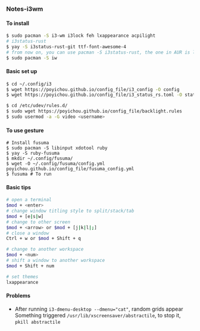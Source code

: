 ### Notes-i3wm  

#### To install  
```bash
$ sudo pacman -S i3-wm i3lock feh lxappearance acpilight
# i3status-rust
$ yay -S i3status-rust-git ttf-font-awesome-4
# from now on, you can use pacman -S i3status-rust, the one in AUR is latest development version
$ sudo pacman -S iw
```
#### Basic set up  
```bash
$ cd ~/.config/i3
$ wget https://poyichou.github.io/config_file/i3_config -O config
$ wget https://poyichou.github.io/config_file/i3_status_rs.toml -O status.toml

$ cd /etc/udev/rules.d/
$ sudo wget https://poyichou.github.io/config_file/backlight.rules
$ sudo usermod -a -G video <username>
```
#### To use gesture
```
# Install fusuma
$ sudo pacman -S libinput xdotool ruby
$ yay -S ruby-fusuma
$ mkdir ~/.config/fusuma/
$ wget -O ~/.config/fusuma/config.yml poyichou.github.io/config_file/fusuma_config.yml
$ fusuma # To run
```
#### Basic tips  
```bash
# open a terminal
$mod + <enter>
# change window titling style to split/stack/tab
$mod + [e|s|w]
# change to other screen
$mod + <arrow> or $mod + [j|k|l|;]
# close a window
Ctrl + w or $mod + Shift + q

# change to another workspace
$mod + <num>
# shift a window to another workspace
$mod + Shift + num

# set themes
lxappearance
```
#### Problems
- After running `i3-dmenu-desktop --dmenu="cat"`, random grids appear  
Something triggered `/usr/lib/xscreensaver/abstractile`, to stop it, `pkill abstractile`
